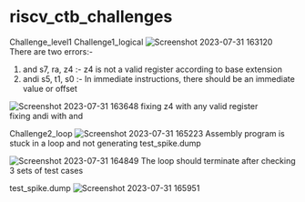 # riscv_ctb_challenges
Challenge_level1
Challenge1_logical
![Screenshot 2023-07-31 163120](https://github.com/vyomasystems-lab/riscv-ctb-challenge-jaym0311/assets/139430966/2c4d9866-a075-4076-93f8-ee16feab3e52)
There are two errors:-
1) and s7, ra, z4 :- z4 is not a valid register according to base extension
2) andi s5, t1, s0 :- In immediate instructions, there should be an immediate value or offset

 ![Screenshot 2023-07-31 163648](https://github.com/vyomasystems-lab/riscv-ctb-challenge-jaym0311/assets/139430966/906b8ddc-9fb8-4966-a030-35c9c92de185)
 fixing z4 with any valid register  
 fixing andi with and

 Challenge2_loop
 ![Screenshot 2023-07-31 165223](https://github.com/vyomasystems-lab/riscv-ctb-challenge-jaym0311/assets/139430966/70f99c6c-e7be-4ea8-8326-586801c24007)
Assembly program is stuck in a loop and not generating test_spike.dump

![Screenshot 2023-07-31 164849](https://github.com/vyomasystems-lab/riscv-ctb-challenge-jaym0311/assets/139430966/50b65d44-9a68-486c-833d-c8cd426de324)
The loop should terminate after checking 3 sets of test cases

test_spike.dump
![Screenshot 2023-07-31 165951](https://github.com/vyomasystems-lab/riscv-ctb-challenge-jaym0311/assets/139430966/d5fa6609-6d79-40a2-aa15-c8b78837b240)
